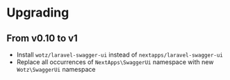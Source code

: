 # Upgrading

## From v0.10 to v1

- Install `wotz/laravel-swagger-ui` instead of `nextapps/laravel-swagger-ui`
- Replace all occurrences of `NextApps\SwaggerUi` namespace with new `Wotz\SwaggerUi` namespace
